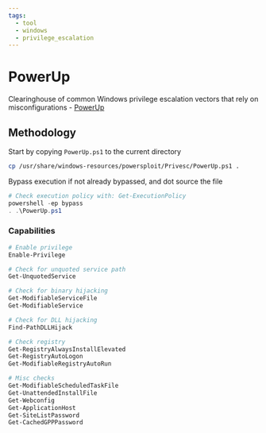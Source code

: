 ```yaml
---
tags:
  - tool
  - windows
  - privilege_escalation
---
```

# PowerUp

Clearinghouse of common Windows privilege escalation vectors that rely on misconfigurations - [PowerUp](https://github.com/PowerShellMafia/PowerSploit/blob/master/Privesc)

## Methodology

Start by copying `PowerUp.ps1` to the current directory

```bash
cp /usr/share/windows-resources/powersploit/Privesc/PowerUp.ps1 .
```

Bypass execution if not already bypassed, and dot source the file

```powershell
# Check execution policy with: Get-ExecutionPolicy
powershell -ep bypass
. .\PowerUp.ps1
```

### Capabilities

```powershell
# Enable privilege
Enable-Privilege

# Check for unquoted service path
Get-UnquotedService

# Check for binary hijacking
Get-ModifiableServiceFile
Get-ModifiableService

# Check for DLL hijacking
Find-PathDLLHijack

# Check registry
Get-RegistryAlwaysInstallElevated
Get-RegistryAutoLogon
Get-ModifiableRegistryAutoRun

# Misc checks
Get-ModifiableScheduledTaskFile
Get-UnattendedInstallFile
Get-Webconfig
Get-ApplicationHost
Get-SiteListPassword
Get-CachedGPPPassword
```
